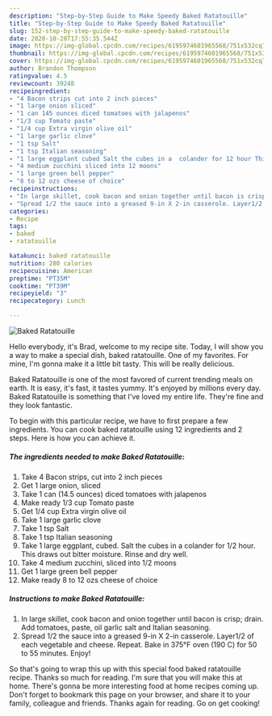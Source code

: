 ```yaml
---
description: "Step-by-Step Guide to Make Speedy Baked Ratatouille"
title: "Step-by-Step Guide to Make Speedy Baked Ratatouille"
slug: 152-step-by-step-guide-to-make-speedy-baked-ratatouille
date: 2020-10-28T17:55:35.544Z
image: https://img-global.cpcdn.com/recipes/6195974601965568/751x532cq70/baked-ratatouille-recipe-main-photo.jpg
thumbnail: https://img-global.cpcdn.com/recipes/6195974601965568/751x532cq70/baked-ratatouille-recipe-main-photo.jpg
cover: https://img-global.cpcdn.com/recipes/6195974601965568/751x532cq70/baked-ratatouille-recipe-main-photo.jpg
author: Brandon Thompson
ratingvalue: 4.5
reviewcount: 39248
recipeingredient:
- "4 Bacon strips cut into 2 inch pieces"
- "1 large onion sliced"
- "1 can 145 ounces diced tomatoes with jalapenos"
- "1/3 cup Tomato paste"
- "1/4 cup Extra virgin olive oil"
- "1 large garlic clove"
- "1 tsp Salt"
- "1 tsp Italian seasoning"
- "1 large eggplant cubed Salt the cubes in a  colander for 12 hour This draws out bitter moisture Rinse and dry well"
- "4 medium zucchini sliced into 12 moons"
- "1 large green bell pepper"
- "8 to 12 ozs cheese of choice"
recipeinstructions:
- "In large skillet, cook bacon and onion together until bacon is crisp; drain. Add tomatoes, paste, oil garlic salt and Italian seasoning."
- "Spread 1/2 the sauce into a greased 9-in X 2-in casserole. Layer1/2 of each vegetable and cheese. Repeat. Bake in 375°F oven (190 C) for 50 to 55 minutes. Enjoy!"
categories:
- Recipe
tags:
- baked
- ratatouille

katakunci: baked ratatouille 
nutrition: 280 calories
recipecuisine: American
preptime: "PT35M"
cooktime: "PT39M"
recipeyield: "3"
recipecategory: Lunch

---
```



![Baked Ratatouille](https://img-global.cpcdn.com/recipes/6195974601965568/751x532cq70/baked-ratatouille-recipe-main-photo.jpg)

Hello everybody, it's Brad, welcome to my recipe site. Today, I will show you a way to make a special dish, baked ratatouille. One of my favorites. For mine, I'm gonna make it a little bit tasty. This will be really delicious.



Baked Ratatouille is one of the most favored of current trending meals on earth. It is easy, it's fast, it tastes yummy. It's enjoyed by millions every day. Baked Ratatouille is something that I've loved my entire life. They're fine and they look fantastic.


To begin with this particular recipe, we have to first prepare a few ingredients. You can cook baked ratatouille using 12 ingredients and 2 steps. Here is how you can achieve it.

<!--inarticleads1-->

##### The ingredients needed to make Baked Ratatouille:

1. Take 4 Bacon strips, cut into 2 inch pieces
1. Get 1 large onion, sliced
1. Take 1 can (14.5 ounces) diced tomatoes with jalapenos
1. Make ready 1/3 cup Tomato paste
1. Get 1/4 cup Extra virgin olive oil
1. Take 1 large garlic clove
1. Take 1 tsp Salt
1. Take 1 tsp Italian seasoning
1. Take 1 large eggplant, cubed. Salt the cubes in a  colander for 1/2 hour. This draws out bitter moisture. Rinse and dry well.
1. Take 4 medium zucchini, sliced into 1/2 moons
1. Get 1 large green bell pepper
1. Make ready 8 to 12 ozs cheese of choice




<!--inarticleads2-->

##### Instructions to make Baked Ratatouille:

1. In large skillet, cook bacon and onion together until bacon is crisp; drain. Add tomatoes, paste, oil garlic salt and Italian seasoning.
1. Spread 1/2 the sauce into a greased 9-in X 2-in casserole. Layer1/2 of each vegetable and cheese. Repeat. Bake in 375°F oven (190 C) for 50 to 55 minutes. Enjoy!




So that's going to wrap this up with this special food baked ratatouille recipe. Thanks so much for reading. I'm sure that you will make this at home. There's gonna be more interesting food at home recipes coming up. Don't forget to bookmark this page on your browser, and share it to your family, colleague and friends. Thanks again for reading. Go on get cooking!
